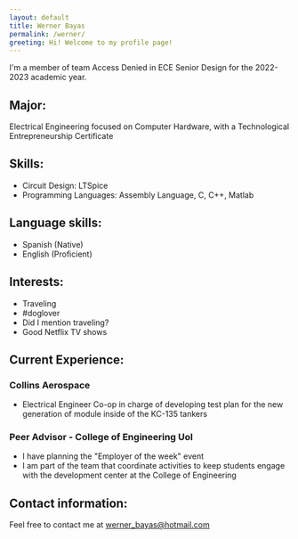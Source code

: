 ```yaml
---
layout: default
title: Werner Bayas
permalink: /werner/
greeting: Hi! Welcome to my profile page!
---
```


I'm a member of team Access Denied in ECE Senior Design for the 2022-2023 academic year.

## Major:

Electrical Engineering focused on Computer Hardware, with a Technological Entrepreneurship Certificate

## Skills:
- Circuit Design: LTSpice
- Programming Languages: Assembly Language, C, C++, Matlab

## Language skills:
- Spanish (Native)
- English (Proficient)

## Interests:
- Traveling
- #doglover
- Did I mention traveling?
- Good Netflix TV shows

## Current Experience:

### Collins Aerospace
- Electrical Engineer Co-op in charge of developing test plan 
for the new generation of module inside of the KC-135 tankers

### Peer Advisor - College of Engineering UoI
- I have planning the "Employer of the week" event
- I am part of the team that coordinate activities to keep students
 engage with the development center at the College of Engineering



## Contact information:
Feel free to contact me at [werner_bayas@hotmail.com](mailto:werner_bayas@hotmail.com)